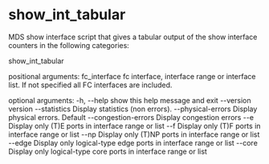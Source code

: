 # show_int_tabular
MDS show interface script that gives a tabular output of the show interface counters in the following categories:

show_int_tabular

positional arguments:
  fc_interface         fc interface, interface range or interface list. If not specified all FC interfaces are included.

optional arguments:
  -h, --help           show this help message and exit
  --version            version
  --statistics         Display statistics (non errors).
  --physical-errors    Display physical errors. Default
  --congestion-errors  Display congestion errors
  --e                  Display only (T)E ports in interface range or list
  --f                  Display only (T)F ports in interface range or list
  --np                 Display only (T)NP ports in interface range or list
  --edge               Display only logical-type edge ports in interface range or list
  --core               Display only logical-type core ports in interface range or list

